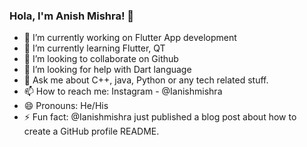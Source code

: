 ### Hola, I'm Anish Mishra! 👋

- 🔭 I’m currently working on Flutter App development
- 🌱 I’m currently learning Flutter, QT
- 👯 I’m looking to collaborate on Github
- 🤔 I’m looking for help with Dart language
- 💬 Ask me about C++, java, Python or any tech related stuff.
- 📫 How to reach me: Instagram - @Ianishmishra
- 😄 Pronouns: He/His
- ⚡ Fun fact:  @Ianishmishra just published a blog post about how to create a GitHub profile README.
